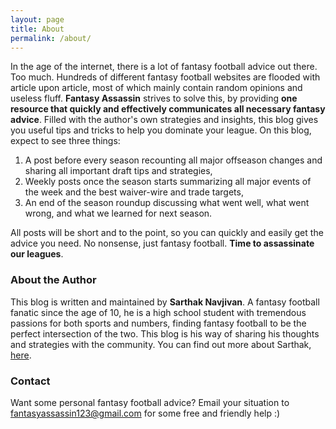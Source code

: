 ```yaml
---
layout: page
title: About
permalink: /about/
---
```


In the age of the internet, there is a lot of fantasy football advice out there. Too much. Hundreds of different fantasy football websites are flooded with article upon article, most of which mainly contain random opinions and useless fluff. **Fantasy Assassin** strives to solve this, by providing **one resource that quickly and effectively communicates all necessary fantasy advice**. Filled with the author's own strategies and insights, this blog gives you useful tips and tricks to help you dominate your league. On this blog, expect to see three things:
1. A post before every season recounting all major offseason changes and sharing all important draft tips and strategies,
2. Weekly posts once the season starts summarizing all major events of the week and the best waiver-wire and trade targets,
3. An end of the season roundup discussing what went well, what went wrong, and what we learned for next season.

All posts will be short and to the point, so you can quickly and easily get the advice you need. No nonsense, just fantasy football. **Time to assassinate our leagues**.

### About the Author

This blog is written and maintained by **Sarthak Navjivan**. A fantasy football fanatic since the age of 10, he is a high school student with tremendous passions for both sports and numbers, finding fantasy football to be the perfect intersection of the two. This blog is his way of sharing his thoughts and strategies with the community. You can find out more about Sarthak, [here](http://sarthaknavjivan.me/).

### Contact

Want some personal fantasy football advice? Email your situation to [fantasyassassin123@gmail.com](mailto:fantasyassassin123@gmail.com) for some free and friendly help :)
